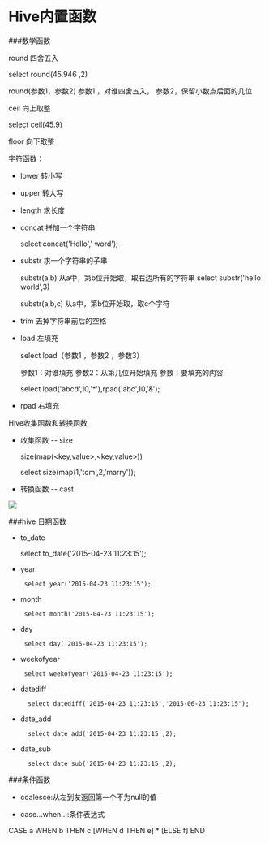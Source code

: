# Hive内置函数


###数学函数


round  四舍五入


select round(45.946 ,2)

round(参数1，参数2)
参数1 ，对谁四舍五入，
参数2，保留小数点后面的几位  

ceil 向上取整

select ceil(45.9)



floor 向下取整



字符函数：
* lower  转小写
* upper   转大写
* length  求长度
* concat  拼加一个字符串
	 
	 select concat('Hello',' word');
	 
* substr  求一个字符串的子串

	substr(a,b)  从a中，第b位开始取，取右边所有的字符串
	select substr('hello world',3)
	
	substr(a,b,c)  从a中，第b位开始取，取c个字符
	
* trim  去掉字符串前后的空格
* lpad  左填充
  
  select lpad（参数1 ，参数2 ，参数3）
  
  参数1：对谁填充
  参数2：从第几位开始填充
  参数：要填充的内容
  
  select lpad('abcd',10,'*'),rpad('abc',10,'&');

* rpad  右填充 



Hive收集函数和转换函数

* 收集函数 -- size
	
	size(map(<key,value>,<key,value>))
	
	select size(map(1,'tom',2,'marry'));

* 转换函数 -- cast

 ![](http://p2ehgqigv.bkt.clouddn.com/18-3-19/20212491.jpg)
 
 ###hive 日期函数
 
 * to_date
 
 	select to_date('2015-04-23 11:23:15'); 
 
 * year
 		
 		select year('2015-04-23 11:23:15'); 
 		
 * month
 
 		select month('2015-04-23 11:23:15'); 
 * day
 
 		select day('2015-04-23 11:23:15'); 
 		
 * weekofyear

		select weekofyear('2015-04-23 11:23:15'); 
		
 * datediff

		 select datediff('2015-04-23 11:23:15','2015-06-23 11:23:15'); 
		 
 * date_add

		 select date_add('2015-04-23 11:23:15',2); 
		 
 * date_sub

		 select date_sub('2015-04-23 11:23:15',2); 
 

###条件函数
* coalesce:从左到友返回第一个不为null的值

* case...when...:条件表达式

CASE a WHEN b THEN c [WHEN d THEN e] * [ELSE f] END


<!--
create time: 2018-03-06 21:39:13
Author: Alfred

This file is created by Marboo<http://marboo.io> template file $MARBOO_HOME/.media/starts/default.md
本文件由 Marboo<http://marboo.io> 模板文件 $MARBOO_HOME/.media/starts/default.md 创建
-->


